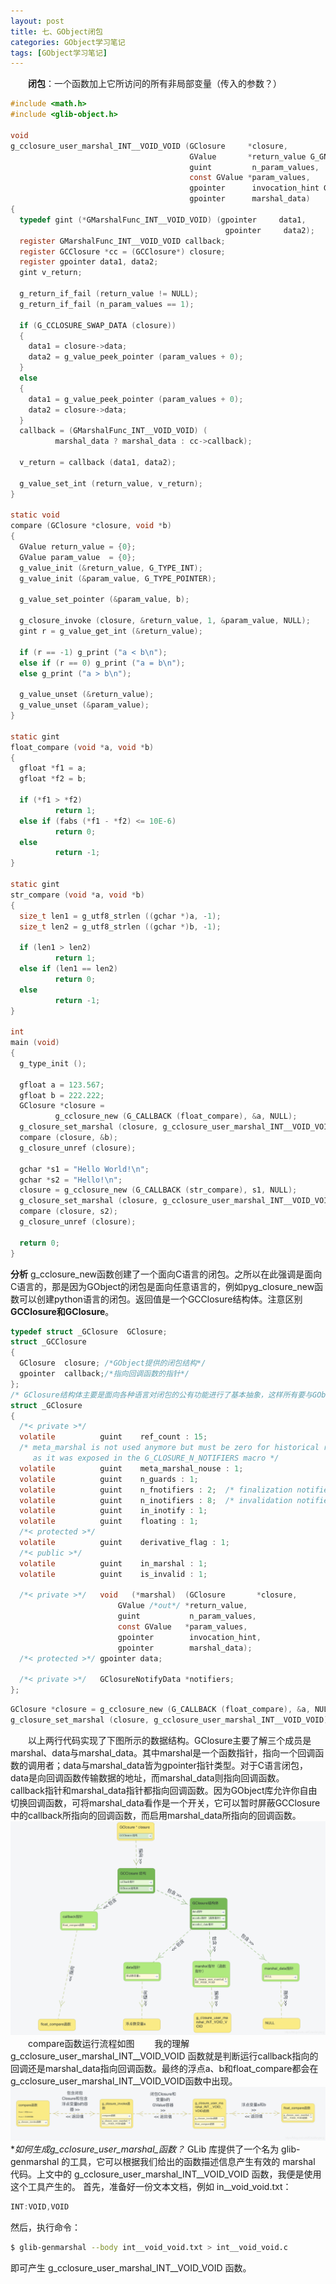 ```yaml
---
layout: post
title: 七、GObject闭包
categories: GObject学习笔记
tags: [GObject学习笔记]
---
```


&emsp;&emsp;**闭包**：一个函数加上它所访问的所有非局部变量（传入的参数？）

```c
#include <math.h>
#include <glib-object.h>
 
void
g_cclosure_user_marshal_INT__VOID_VOID (GClosure     *closure,
                                        GValue       *return_value G_GNUC_UNUSED,
                                        guint         n_param_values,
                                        const GValue *param_values,
                                        gpointer      invocation_hint G_GNUC_UNUSED,
                                        gpointer      marshal_data)
{
  typedef gint (*GMarshalFunc_INT__VOID_VOID) (gpointer     data1,
                                                gpointer     data2);
  register GMarshalFunc_INT__VOID_VOID callback;
  register GCClosure *cc = (GCClosure*) closure;
  register gpointer data1, data2;
  gint v_return;
    
  g_return_if_fail (return_value != NULL);
  g_return_if_fail (n_param_values == 1);
    
  if (G_CCLOSURE_SWAP_DATA (closure))
  {
    data1 = closure->data;
    data2 = g_value_peek_pointer (param_values + 0);
  }
  else
  {
    data1 = g_value_peek_pointer (param_values + 0);
    data2 = closure->data;
  }
  callback = (GMarshalFunc_INT__VOID_VOID) (
          marshal_data ? marshal_data : cc->callback);
    
  v_return = callback (data1, data2);
    
  g_value_set_int (return_value, v_return);
}
 
static void
compare (GClosure *closure, void *b)
{
  GValue return_value = {0};
  GValue param_value  = {0};
  g_value_init (&return_value, G_TYPE_INT);
  g_value_init (&param_value, G_TYPE_POINTER);
    
  g_value_set_pointer (&param_value, b);

  g_closure_invoke (closure, &return_value, 1, &param_value, NULL);
  gint r = g_value_get_int (&return_value);
    
  if (r == -1) g_print ("a < b\n");
  else if (r == 0) g_print ("a = b\n");
  else g_print ("a > b\n");

  g_value_unset (&return_value);
  g_value_unset (&param_value);
}
 
static gint
float_compare (void *a, void *b)
{
  gfloat *f1 = a;
  gfloat *f2 = b;
    
  if (*f1 > *f2)
          return 1;
  else if (fabs (*f1 - *f2) <= 10E-6)
          return 0;
  else
          return -1;
}
 
static gint
str_compare (void *a, void *b)
{
  size_t len1 = g_utf8_strlen ((gchar *)a, -1);
  size_t len2 = g_utf8_strlen ((gchar *)b, -1);

  if (len1 > len2)
          return 1;
  else if (len1 == len2)
          return 0;
  else
          return -1;
}
 
int
main (void)
{
  g_type_init ();
  
  gfloat a = 123.567;
  gfloat b = 222.222;
  GClosure *closure =
          g_cclosure_new (G_CALLBACK (float_compare), &a, NULL);
  g_closure_set_marshal (closure, g_cclosure_user_marshal_INT__VOID_VOID);
  compare (closure, &b);
  g_closure_unref (closure);
    
  gchar *s1 = "Hello World!\n";
  gchar *s2 = "Hello!\n";
  closure = g_cclosure_new (G_CALLBACK (str_compare), s1, NULL);
  g_closure_set_marshal (closure, g_cclosure_user_marshal_INT__VOID_VOID);
  compare (closure, s2);
  g_closure_unref (closure);
    
  return 0;
}
```
**分析**
g_cclosure_new函数创建了一个面向C语言的闭包。之所以在此强调是面向C语言的，那是因为GObject的闭包是面向任意语言的，例如pyg_closure_new函数可以创建python语言的闭包。返回值是一个GCClosure结构体。注意区别**GCClosure和GClosure**。
```c
typedef struct _GClosure  GClosure;
struct _GCClosure
{
  GClosure	closure; /*GObject提供的闭包结构*/
  gpointer	callback;/*指向回调函数的指针*/
};
/* GClosure结构体主要是面向各种语言对闭包的公有功能进行了基本抽象，这样所有要与GObject闭包机制打交道的语言，可以先继承GClosure结构体，然后根据自身需要再添加一些特点的数据成员。例如GCClosure就添加了callback无类型数据指针，用于指向闭包所对应的回调函数 */
struct _GClosure
{
  /*< private >*/
  volatile      	guint	 ref_count : 15;
  /* meta_marshal is not used anymore but must be zero for historical reasons
     as it was exposed in the G_CLOSURE_N_NOTIFIERS macro */
  volatile       	guint	 meta_marshal_nouse : 1;
  volatile       	guint	 n_guards : 1;
  volatile       	guint	 n_fnotifiers : 2;	/* finalization notifiers */
  volatile       	guint	 n_inotifiers : 8;	/* invalidation notifiers */
  volatile       	guint	 in_inotify : 1;
  volatile       	guint	 floating : 1;
  /*< protected >*/
  volatile         	guint	 derivative_flag : 1;
  /*< public >*/
  volatile       	guint	 in_marshal : 1;
  volatile       	guint	 is_invalid : 1;

  /*< private >*/	void   (*marshal)  (GClosure       *closure,
					    GValue /*out*/ *return_value,
					    guint           n_param_values,
					    const GValue   *param_values,
					    gpointer        invocation_hint,
					    gpointer	    marshal_data);
  /*< protected >*/	gpointer data;

  /*< private >*/	GClosureNotifyData *notifiers;
};
```

```c
GClosure *closure = g_cclosure_new (G_CALLBACK (float_compare), &a, NULL);
g_closure_set_marshal (closure, g_cclosure_user_marshal_INT__VOID_VOID);
```
&emsp;&emsp;以上两行代码实现了下图所示的数据结构。GClosure主要了解三个成员是marshal、data与marshal_data。其中marshal是一个函数指针，指向一个回调函数的调用者；data与marshal_data皆为gpointer指针类型。对于C语言闭包，data是向回调函数传输数据的地址，而marshal_data则指向回调函数。
&emsp;&emsp;callback指针和marshal_data指针都指向回调函数。因为GObject库允许你自由切换回调函数，可将marshal_data看作是一个开关，它可以暂时屏蔽GCClosure中的callback所指向的回调函数，而启用marshal_data所指向的回调函数。
![在这里插入图片描述](/assets/GObjectStudy/202109/image/20210902103459381.jpeg)
&emsp;&emsp;compare函数运行流程如图
&emsp;&emsp;我的理解g_cclosure_user_marshal_INT__VOID_VOID 函数就是判断运行callback指向的回调还是marshal_data指向回调函数。最终的浮点a、b和float_compare都会在g_cclosure_user_marshal_INT__VOID_VOID函数中出现。
![在这里插入图片描述](/assets/GObjectStudy/202109/image/20210902103444461.jpeg)
**如何生成g_cclosure_user_marshal_*函数？**
GLib 库提供了一个名为 glib-genmarshal 的工具，它可以根据我们给出的函数描述信息产生有效的 marshal 代码。上文中的 g_cclosure_user_marshal_INT__VOID_VOID 函数，我便是使用这个工具产生的。
首先，准备好一份文本文档，例如 in__void_void.txt：

```c
INT:VOID,VOID
```

然后，执行命令：

```bash
$ glib-genmarshal --body int__void_void.txt > int__void_void.c
```

即可产生 g_cclosure_user_marshal_INT__VOID_VOID 函数。
